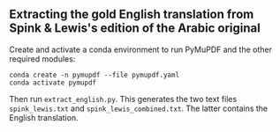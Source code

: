 ## Extracting the gold English translation from Spink & Lewis's edition of the Arabic original

Create and activate a conda environment to run PyMuPDF and the other required modules:

```
conda create -n pymupdf --file pymupdf.yaml
conda activate pymupdf
```

Then run `extract_english.py`. This generates the two text files `spink_lewis.txt` and `spink_lewis_combined.txt`.
The latter contains the English translation.

